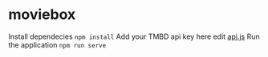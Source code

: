 # moviebox

Install dependecies
```npm install```
Add your TMBD api key here
edit [api.js](src/api.js)
Run the application
```npm run serve```
